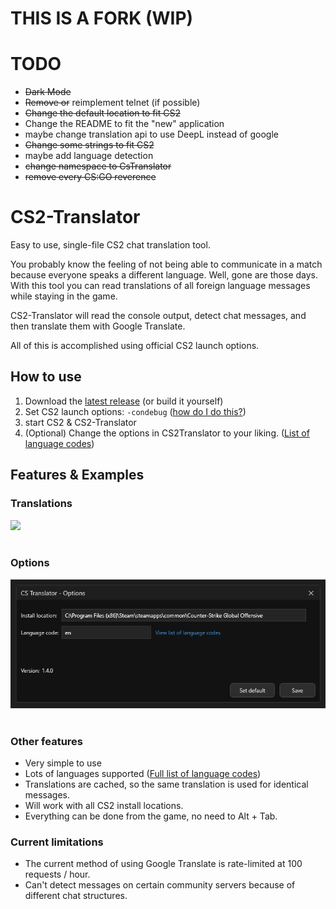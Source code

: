 # THIS IS A FORK (WIP)

# TODO

- ~~Dark Mode~~
- ~~Remove or~~ reimplement telnet (if possible)
- ~~Change the default location to fit CS2~~
- Change the README to fit the "new" application
- maybe change translation api to use DeepL instead of google
- ~~Change some strings to fit CS2~~
- maybe add language detection
- ~~change namespace to CsTranslator~~
- ~~remove every CS:GO reverence~~

# CS2-Translator
Easy to use, single-file CS2 chat translation tool. 

You probably know the feeling of not being able to communicate in a match because everyone speaks a different language.
Well, gone are those days. With this tool you can read translations of all foreign language messages while staying in the game.

CS2-Translator will read the console output, detect chat messages, and then translate them with Google Translate.

All of this is accomplished using official CS2 launch options.

## How to use

1. Download the [latest release](https://github.com/ParadoxLeon/CS2-Translator/releases) (or build it yourself)
2. Set CS2 launch options: `-condebug` ([how do I do this?](https://support.steampowered.com/kb_article.php?ref=1040-JWMT-2947)) 
3. start CS2 & CS2-Translator
4. (Optional) Change the options in CS2Translator to your liking. ([List of language codes](https://cloud.google.com/translate/docs/languages))

## Features & Examples

### Translations
![](img/translations-in-app.png)<br /><br />

### Options
![](img/options.png)<br /><br />

### Other features
* Very simple to use
* Lots of languages supported ([Full list of language codes](https://cloud.google.com/translate/docs/languages))
* Translations are cached, so the same translation is used for identical messages.
* Will work with all CS2 install locations.
* Everything can be done from the game, no need to Alt + Tab.

### Current limitations
* The current method of using Google Translate is rate-limited at 100 requests / hour.
* Can't detect messages on certain community servers because of different chat structures.
